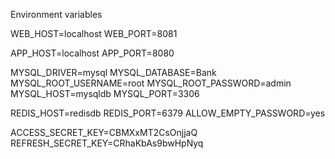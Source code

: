Environment variables

WEB_HOST=localhost
WEB_PORT=8081

APP_HOST=localhost
APP_PORT=8080

MYSQL_DRIVER=mysql
MYSQL_DATABASE=Bank
MYSQL_ROOT_USERNAME=root
MYSQL_ROOT_PASSWORD=admin
MYSQL_HOST=mysqldb
MYSQL_PORT=3306

REDIS_HOST=redisdb
REDIS_PORT=6379
ALLOW_EMPTY_PASSWORD=yes

ACCESS_SECRET_KEY=CBMXxMT2CsOnjjaQ
REFRESH_SECRET_KEY=CRhaKbAs9bwHpNyq
